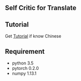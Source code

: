 ## Self Critic for Translate

## Tutorial
Get [Tutorial](https://zhuanlan.zhihu.com/p/35010536) if know Chinese

## Requirement
* python 3.5
* pytorch 0.2.0
* numpy 1.13.1
